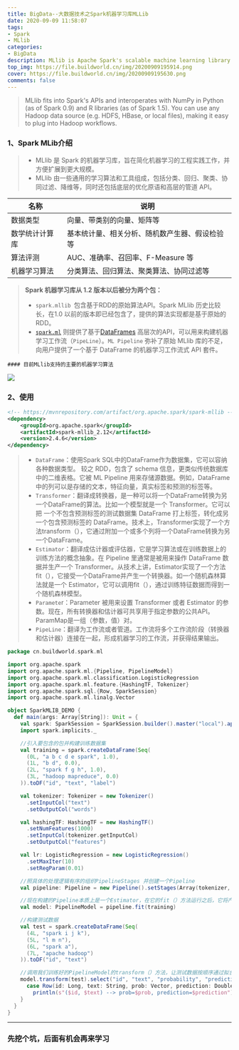 ```yaml
---
title: BigData--大数据技术之Spark机器学习库MLLib
date: 2020-09-09 11:58:07
tags:
- Spark
- MLlib
categories:
- BigData
description: MLlib is Apache Spark's scalable machine learning library.
top_img: https://file.buildworld.cn/img/20200909195914.png
cover: https://file.buildworld.cn/img/20200909195630.png
comments: false
---
```

>MLlib fits into Spark's APIs and interoperates with NumPy in Python (as of Spark 0.9) and R libraries (as of Spark 1.5). You can use any Hadoop data source (e.g. HDFS, HBase, or local files), making it easy to plug into Hadoop workflows.

### 1、Spark MLib介绍

> - MLlib 是 Spark 的机器学习库，旨在简化机器学习的工程实践工作，并方便扩展到更大规模。
> - MLlib 由一些通用的学习算法和工具组成，包括分类、回归、聚类、协同过滤、降维等，同时还包括底层的优化原语和高层的管道 API。

| 名称           | 说明                                           |
| -------------- | ---------------------------------------------- |
| 数据类型       | 向量、带类别的向量、矩阵等                     |
| 数学统计计算库 | 基本统计量、相关分析、随机数产生器、假设检验等 |
| 算法评测       | AUC、准确率、召回率、F-Measure 等              |
| 机器学习算法   | 分类算法、回归算法、聚类算法、协同过滤等       |

> **Spark 机器学习库从 1.2 版本以后被分为两个包：**
>
> - `spark.mllib `包含基于RDD的原始算法API。Spark MLlib 历史比较长，在1.0 以前的版本即已经包含了，提供的算法实现都是基于原始的 RDD。
> - [`spark.ml`](http://spark.apache.org/docs/latest/ml-guide.html) 则提供了基于[DataFrames](http://spark.apache.org/docs/latest/sql-programming-guide.html#dataframes) 高层次的API，可以用来构建机器学习工作流（`PipeLine`）。`ML Pipeline` 弥补了原始 MLlib 库的不足，向用户提供了一个基于 DataFrame 的机器学习工作流式 API 套件。

	#### 目前MLlib支持的主要的机器学习算法

![](https://file.buildworld.cn/img/20200909141502.png)

### 2、使用

```xml
<!-- https://mvnrepository.com/artifact/org.apache.spark/spark-mllib -->
<dependency>
    <groupId>org.apache.spark</groupId>
    <artifactId>spark-mllib_2.12</artifactId>
    <version>2.4.6</version>
</dependency>
```

> - `DataFrame`：使用Spark SQL中的DataFrame作为数据集，它可以容纳各种数据类型。 较之 RDD，包含了 schema 信息，更类似传统数据库中的二维表格。它被 ML Pipeline 用来存储源数据。例如，DataFrame中的列可以是存储的文本，特征向量，真实标签和预测的标签等。
> - `Transformer`：翻译成转换器，是一种可以将一个DataFrame转换为另一个DataFrame的算法。比如一个模型就是一个 Transformer。它可以把 一个不包含预测标签的测试数据集 DataFrame 打上标签，转化成另一个包含预测标签的 DataFrame。技术上，Transformer实现了一个方法transform（），它通过附加一个或多个列将一个DataFrame转换为另一个DataFrame。
> - `Estimator`：翻译成估计器或评估器，它是学习算法或在训练数据上的训练方法的概念抽象。在 Pipeline 里通常是被用来操作 DataFrame 数据并生产一个 Transformer。从技术上讲，Estimator实现了一个方法fit（），它接受一个DataFrame并产生一个转换器。如一个随机森林算法就是一个 Estimator，它可以调用fit（），通过训练特征数据而得到一个随机森林模型。
> - `Paramete`r：Parameter 被用来设置 Transformer 或者 Estimator 的参数。现在，所有转换器和估计器可共享用于指定参数的公共API。ParamMap是一组（参数，值）对。
> - `PipeLine`：翻译为工作流或者管道。工作流将多个工作流阶段（转换器和估计器）连接在一起，形成机器学习的工作流，并获得结果输出。

```scala 
package cn.buildworld.spark.ml

import org.apache.spark
import org.apache.spark.ml.{Pipeline, PipelineModel}
import org.apache.spark.ml.classification.LogisticRegression
import org.apache.spark.ml.feature.{HashingTF, Tokenizer}
import org.apache.spark.sql.{Row, SparkSession}
import org.apache.spark.ml.linalg.Vector

object SparkMLIB_DEMO {
  def main(args: Array[String]): Unit = {
    val spark: SparkSession = SparkSession.builder().master("local").appName("MLib").getOrCreate()
    import spark.implicits._

    //引入要包含的包并构建训练数据集
    val training = spark.createDataFrame(Seq(
      (0L, "a b c d e spark", 1.0),
      (1L, "b d", 0.0),
      (2L, "spark f g h", 1.0),
      (3L, "hadoop mapreduce", 0.0)
    )).toDF("id", "text", "label")

    val tokenizer: Tokenizer = new Tokenizer()
      .setInputCol("text")
      .setOutputCol("words")

    val hashingTF: HashingTF = new HashingTF()
      .setNumFeatures(1000)
      .setInputCol(tokenizer.getInputCol)
      .setOutputCol("features")

    val lr: LogisticRegression = new LogisticRegression()
      .setMaxIter(10)
      .setRegParam(0.01)

    //照具体的处理逻辑有序的组织PipelineStages 并创建一个Pipeline
    val pipeline: Pipeline = new Pipeline().setStages(Array(tokenizer, hashingTF, lr))

    //现在构建的Pipeline本质上是一个Estimator，在它的fit（）方法运行之后，它将产生一个PipelineModel，它是一个Transformer。
    val model: PipelineModel = pipeline.fit(training)

    //构建测试数据
    val test = spark.createDataFrame(Seq(
      (4L, "spark i j k"),
      (5L, "l m n"),
      (6L, "spark a"),
      (7L, "apache hadoop")
    )).toDF("id", "text")

    //调用我们训练好的PipelineModel的transform（）方法，让测试数据按顺序通过拟合的工作流，生成我们所需要的预测结果。
    model.transform(test).select("id", "text", "probability", "prediction").collect().foreach {
      case Row(id: Long, text: String, prob: Vector, prediction: Double) =>
        println(s"($id, $text) --> prob=$prob, prediction=$prediction")
    }
  }
}
```



------

### 先挖个坑，后面有机会再来学习